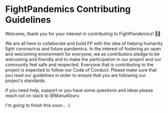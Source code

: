 #  FightPandemics Contributing Guidelines

Welcome, thank you for your interest in contributing to FightPandemics! 🙏🏼

We are all here to collaborate and build FP with the idea of helping humanity fight coronavirus and future pandemics. 
In the interest of fostering an open and welcoming environment for everyone, we as contributors pledge to be welcoming and friendly and to make the participation in our project and our community feel safe and respected.
Everyone that is contributing to the project is expected to follow our Code of Conduct. Please make sure that you read our guidelines in order to ensure that you are following our project’s standards.

If you need help, support or you have some questions and ideas please reach out on slack to @ManuAlzuru



I'm going to finish this soon... :)
